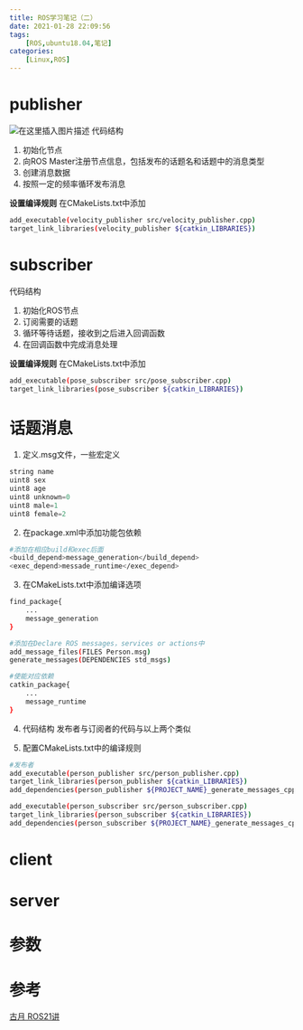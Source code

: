 ```yaml
---
title: ROS学习笔记（二）
date: 2021-01-28 22:09:56
tags: 
    [ROS,ubuntu18.04,笔记] 
categories: 
    [Linux,ROS]
---
```

# publisher
![在这里插入图片描述](https://img-blog.csdnimg.cn/2020061116595687.png?x-oss-process=image/watermark,type_ZmFuZ3poZW5naGVpdGk,shadow_10,text_aHR0cHM6Ly9ibG9nLmNzZG4ubmV0L3FxXzQ1MTcyMTU2,size_16,color_FFFFFF,t_70)
代码结构
 1. 初始化节点
 2. 向ROS Master注册节点信息，包括发布的话题名和话题中的消息类型
 3. 创建消息数据
 4. 按照一定的频率循环发布消息

**设置编译规则**
在CMakeLists.txt中添加

```bash
add_executable(velocity_publisher src/velocity_publisher.cpp)
target_link_libraries(velocity_publisher ${catkin_LIBRARIES})
```

# subscriber
代码结构

 1. 初始化ROS节点
 2. 订阅需要的话题
 3. 循环等待话题，接收到之后进入回调函数
 4. 在回调函数中完成消息处理

 **设置编译规则**
在CMakeLists.txt中添加

```bash
add_executable(pose_subscriber src/pose_subscriber.cpp)
target_link_libraries(pose_subscriber ${catkin_LIBRARIES})
```

# 话题消息

 1. 定义.msg文件，一些宏定义

```cpp
string name
uint8 sex
uint8 age
uint8 unknown=0
uint8 male=1
uint8 female=2
```
2. 在package.xml中添加功能包依赖

```bash
#添加在相应build和exec后面
<build_depend>message_generation</build_depend>
<exec_depend>messade_runtime</exec_depend>
```
3. 在CMakeLists.txt中添加编译选项

```bash
find_package{
	...
	message_generation
}

#添加在Declare ROS messages，services or actions中
add_message_files(FILES Person.msg)
generate_messages(DEPENDENCIES std_msgs)

#使能对应依赖
catkin_package{
	...
	message_runtime
}
```

4. 代码结构
		发布者与订阅者的代码与以上两个类似

5. 配置CMakeLists.txt中的编译规则

```bash
#发布者
add_executable(person_publisher src/person_publisher.cpp)
target_link_libraries(person_publisher ${catkin_LIBRARIES})
add_dependencies(person_publisher ${PROJECT_NAME}_generate_messages_cpp)

add_executable(person_subscriber src/person_subscriber.cpp)
target_link_libraries(person_subscriber ${catkin_LIBRARIES})
add_dependencies(person_subscriber ${PROJECT_NAME}_generate_messages_cpp)

```

# client
# server
# 参数
# 参考
[古月 ROS21讲](https://github.com/guyuehome/ros_21_tutorials)